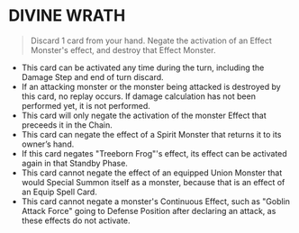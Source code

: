 # DIVINE WRATH

> Discard 1 card from your hand. Negate the activation of an Effect Monster's effect, and destroy that Effect Monster.

*   This card can be activated any time during the turn, including the Damage Step and end of turn discard.
*   If an attacking monster or the monster being attacked is destroyed by this card, no replay occurs. If damage calculation has not been performed yet, it is not performed.
*   This card will only negate the activation of the monster Effect that preceeds it in the Chain.
*   This card can negate the effect of a Spirit Monster that returns it to its owner’s hand.
*   If this card negates "Treeborn Frog"'s effect, its effect can be activated again in that Standby Phase.
*   This card cannot negate the effect of an equipped Union Monster that would Special Summon itself as a monster, because that is an effect of an Equip Spell Card.
*   This card cannot negate a monster's Continuous Effect, such as "Goblin Attack Force" going to Defense Position after declaring an attack, as these effects do not activate.
